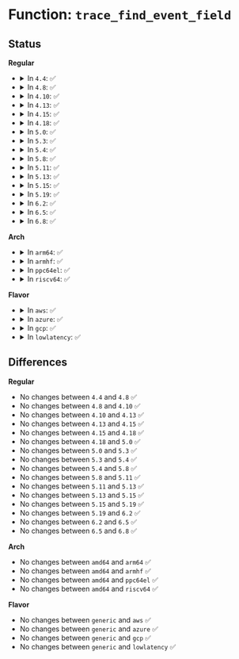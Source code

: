 # Function: <code>trace_find_event_field</code>

## Status
<b>Regular</b>
<ul>
<li>
<details>
<summary>In <code>4.4</code>: ✅</summary>

```c
struct ftrace_event_field *trace_find_event_field(struct trace_event_call *call, char *name);
```

**Collision:** Unique Global

**Inline:** No

**Transformation:** False

**Instances:**

```
In kernel/trace/trace_events.c (ffffffff81160a10)
Location: kernel/trace/trace_events.c:95
Inline: False
Direct callers:
  - kernel/trace/trace_events_filter.c:replace_preds
```
**Symbols:**

```
ffffffff81160a10-ffffffff81160ac7: trace_find_event_field (STB_GLOBAL)
```
</details>
</li>
<li>
<details>
<summary>In <code>4.8</code>: ✅</summary>

```c
struct ftrace_event_field *trace_find_event_field(struct trace_event_call *call, char *name);
```

**Collision:** Unique Global

**Inline:** No

**Transformation:** False

**Instances:**

```
In kernel/trace/trace_events.c (ffffffff8116b060)
Location: kernel/trace/trace_events.c:94
Inline: False
Direct callers:
  - kernel/trace/trace_events_filter.c:replace_preds
  - kernel/trace/trace_events_hist.c:create_hist_data
  - kernel/trace/trace_events_hist.c:create_hist_data
  - kernel/trace/trace_events_hist.c:create_hist_data
```
**Symbols:**

```
ffffffff8116b060-ffffffff8116b117: trace_find_event_field (STB_GLOBAL)
```
</details>
</li>
<li>
<details>
<summary>In <code>4.10</code>: ✅</summary>

```c
struct ftrace_event_field *trace_find_event_field(struct trace_event_call *call, char *name);
```

**Collision:** Unique Global

**Inline:** No

**Transformation:** False

**Instances:**

```
In kernel/trace/trace_events.c (ffffffff81176350)
Location: kernel/trace/trace_events.c:94
Inline: False
Direct callers:
  - kernel/trace/trace_events_filter.c:replace_preds
  - kernel/trace/trace_events_hist.c:event_hist_trigger_func
  - kernel/trace/trace_events_hist.c:event_hist_trigger_func
  - kernel/trace/trace_events_hist.c:event_hist_trigger_func
```
**Symbols:**

```
ffffffff81176350-ffffffff81176407: trace_find_event_field (STB_GLOBAL)
```
</details>
</li>
<li>
<details>
<summary>In <code>4.13</code>: ✅</summary>

```c
struct ftrace_event_field *trace_find_event_field(struct trace_event_call *call, char *name);
```

**Collision:** Unique Global

**Inline:** No

**Transformation:** False

**Instances:**

```
In kernel/trace/trace_events.c (ffffffff811790e0)
Location: kernel/trace/trace_events.c:94
Inline: False
Direct callers:
  - kernel/trace/trace_events_filter.c:replace_preds
  - kernel/trace/trace_events_hist.c:event_hist_trigger_func
  - kernel/trace/trace_events_hist.c:event_hist_trigger_func
```
**Symbols:**

```
ffffffff811790e0-ffffffff81179198: trace_find_event_field (STB_GLOBAL)
```
</details>
</li>
<li>
<details>
<summary>In <code>4.15</code>: ✅</summary>

```c
struct ftrace_event_field *trace_find_event_field(struct trace_event_call *call, char *name);
```

**Collision:** Unique Global

**Inline:** No

**Transformation:** False

**Instances:**

```
In kernel/trace/trace_events.c (ffffffff81186830)
Location: kernel/trace/trace_events.c:94
Inline: False
Direct callers:
  - kernel/trace/trace_events_filter.c:replace_preds
  - kernel/trace/trace_events_hist.c:event_hist_trigger_func
  - kernel/trace/trace_events_hist.c:event_hist_trigger_func
```
**Symbols:**

```
ffffffff81186830-ffffffff811868eb: trace_find_event_field (STB_GLOBAL)
```
</details>
</li>
<li>
<details>
<summary>In <code>4.18</code>: ✅</summary>

```c
struct ftrace_event_field *trace_find_event_field(struct trace_event_call *call, char *name);
```

**Collision:** Unique Global

**Inline:** No

**Transformation:** False

**Instances:**

```
In kernel/trace/trace_events.c (ffffffff811958a0)
Location: kernel/trace/trace_events.c:94
Inline: False
Direct callers:
  - kernel/trace/trace_events_filter.c:parse_pred
  - kernel/trace/trace_events_hist.c:parse_atom
```
**Symbols:**

```
ffffffff811958a0-ffffffff81195962: trace_find_event_field (STB_GLOBAL)
```
</details>
</li>
<li>
<details>
<summary>In <code>5.0</code>: ✅</summary>

```c
struct ftrace_event_field *trace_find_event_field(struct trace_event_call *call, char *name);
```

**Collision:** Unique Global

**Inline:** No

**Transformation:** False

**Instances:**

```
In kernel/trace/trace_events.c (ffffffff811a3a10)
Location: kernel/trace/trace_events.c:95
Inline: False
Direct callers:
  - kernel/trace/trace_events_filter.c:parse_pred
  - kernel/trace/trace_events_hist.c:parse_atom
```
**Symbols:**

```
ffffffff811a3a10-ffffffff811a3ad2: trace_find_event_field (STB_GLOBAL)
```
</details>
</li>
<li>
<details>
<summary>In <code>5.3</code>: ✅</summary>

```c
struct ftrace_event_field *trace_find_event_field(struct trace_event_call *call, char *name);
```

**Collision:** Unique Global

**Inline:** No

**Transformation:** False

**Instances:**

```
In kernel/trace/trace_events.c (ffffffff811b18e0)
Location: kernel/trace/trace_events.c:87
Inline: False
Direct callers:
  - kernel/trace/trace_events_filter.c:parse_pred
  - kernel/trace/trace_events_hist.c:parse_atom
```
**Symbols:**

```
ffffffff811b18e0-ffffffff811b19a9: trace_find_event_field (STB_GLOBAL)
```
</details>
</li>
<li>
<details>
<summary>In <code>5.4</code>: ✅</summary>

```c
struct ftrace_event_field *trace_find_event_field(struct trace_event_call *call, char *name);
```

**Collision:** Unique Global

**Inline:** No

**Transformation:** False

**Instances:**

```
In kernel/trace/trace_events.c (ffffffff811bcf80)
Location: kernel/trace/trace_events.c:88
Inline: False
Direct callers:
  - kernel/trace/trace_events_filter.c:parse_pred
  - kernel/trace/trace_events_hist.c:parse_atom
```
**Symbols:**

```
ffffffff811bcf80-ffffffff811bd049: trace_find_event_field (STB_GLOBAL)
```
</details>
</li>
<li>
<details>
<summary>In <code>5.8</code>: ✅</summary>

```c
struct ftrace_event_field *trace_find_event_field(struct trace_event_call *call, char *name);
```

**Collision:** Unique Global

**Inline:** No

**Transformation:** False

**Instances:**

```
In kernel/trace/trace_events.c (ffffffff811d63a0)
Location: kernel/trace/trace_events.c:89
Inline: False
Direct callers:
  - kernel/trace/trace_events_filter.c:parse_pred
  - kernel/trace/trace_events_inject.c:parse_field
  - kernel/trace/trace_events_hist.c:parse_field
```
**Symbols:**

```
ffffffff811d63a0-ffffffff811d6460: trace_find_event_field (STB_GLOBAL)
```
</details>
</li>
<li>
<details>
<summary>In <code>5.11</code>: ✅</summary>

```c
struct ftrace_event_field *trace_find_event_field(struct trace_event_call *call, char *name);
```

**Collision:** Unique Global

**Inline:** No

**Transformation:** False

**Instances:**

```
In kernel/trace/trace_events.c (ffffffff811d36d0)
Location: kernel/trace/trace_events.c:90
Inline: False
Direct callers:
  - kernel/trace/trace_events_filter.c:parse_pred
  - kernel/trace/trace_events_inject.c:parse_field
  - kernel/trace/trace_events_hist.c:parse_field
```
**Symbols:**

```
ffffffff811d36d0-ffffffff811d3790: trace_find_event_field (STB_GLOBAL)
```
</details>
</li>
<li>
<details>
<summary>In <code>5.13</code>: ✅</summary>

```c
struct ftrace_event_field *trace_find_event_field(struct trace_event_call *call, char *name);
```

**Collision:** Unique Global

**Inline:** No

**Transformation:** False

**Instances:**

```
In kernel/trace/trace_events.c (ffffffff811d4de0)
Location: kernel/trace/trace_events.c:90
Inline: False
Direct callers:
  - kernel/trace/trace_events_filter.c:parse_pred
  - kernel/trace/trace_events_inject.c:parse_field
  - kernel/trace/trace_events_hist.c:parse_field
```
**Symbols:**

```
ffffffff811d4de0-ffffffff811d4ea0: trace_find_event_field (STB_GLOBAL)
```
</details>
</li>
<li>
<details>
<summary>In <code>5.15</code>: ✅</summary>

```c
struct ftrace_event_field *trace_find_event_field(struct trace_event_call *call, char *name);
```

**Collision:** Unique Global

**Inline:** No

**Transformation:** False

**Instances:**

```
In kernel/trace/trace_events.c (ffffffff81201c90)
Location: kernel/trace/trace_events.c:90
Inline: False
Direct callers:
  - kernel/trace/trace_events_filter.c:parse_pred
  - kernel/trace/trace_events_inject.c:parse_field
  - kernel/trace/trace_events_hist.c:parse_field
```
**Symbols:**

```
ffffffff81201c90-ffffffff81201d50: trace_find_event_field (STB_GLOBAL)
```
</details>
</li>
<li>
<details>
<summary>In <code>5.19</code>: ✅</summary>

```c
struct ftrace_event_field *trace_find_event_field(struct trace_event_call *call, char *name);
```

**Collision:** Unique Global

**Inline:** No

**Transformation:** False

**Instances:**

```
In kernel/trace/trace_events.c (ffffffff8123d150)
Location: kernel/trace/trace_events.c:98
Inline: False
Direct callers:
  - kernel/trace/trace_events_filter.c:parse_pred
  - kernel/trace/trace_events_inject.c:parse_field
  - kernel/trace/trace_events_hist.c:parse_field
```
**Symbols:**

```
ffffffff8123d150-ffffffff8123d213: trace_find_event_field (STB_GLOBAL)
```
</details>
</li>
<li>
<details>
<summary>In <code>6.2</code>: ✅</summary>

```c
struct ftrace_event_field *trace_find_event_field(struct trace_event_call *call, char *name);
```

**Collision:** Unique Global

**Inline:** No

**Transformation:** False

**Instances:**

```
In kernel/trace/trace_events.c (ffffffff8128a7d0)
Location: kernel/trace/trace_events.c:98
Inline: False
Direct callers:
  - kernel/trace/trace_events_filter.c:parse_pred
  - kernel/trace/trace_events_inject.c:parse_field
  - kernel/trace/trace_events_hist.c:parse_field
```
**Symbols:**

```
ffffffff8128a7d0-ffffffff8128a893: trace_find_event_field (STB_GLOBAL)
```
</details>
</li>
<li>
<details>
<summary>In <code>6.5</code>: ✅</summary>

```c
struct ftrace_event_field *trace_find_event_field(struct trace_event_call *call, char *name);
```

**Collision:** Unique Global

**Inline:** No

**Transformation:** False

**Instances:**

```
In kernel/trace/trace_events.c (ffffffff812a7710)
Location: kernel/trace/trace_events.c:98
Inline: False
Direct callers:
  - kernel/trace/trace_events_filter.c:parse_pred
  - kernel/trace/trace_events_inject.c:parse_field
  - kernel/trace/trace_events_hist.c:parse_field
```
**Symbols:**

```
ffffffff812a7710-ffffffff812a77d3: trace_find_event_field (STB_GLOBAL)
```
</details>
</li>
<li>
<details>
<summary>In <code>6.8</code>: ✅</summary>

```c
struct ftrace_event_field *trace_find_event_field(struct trace_event_call *call, char *name);
```

**Collision:** Unique Global

**Inline:** No

**Transformation:** False

**Instances:**

```
In kernel/trace/trace_events.c (ffffffff812c2dc0)
Location: kernel/trace/trace_events.c:98
Inline: False
Direct callers:
  - kernel/trace/trace_events_filter.c:parse_pred
  - kernel/trace/trace_events_inject.c:parse_field
  - kernel/trace/trace_events_hist.c:parse_field
```
**Symbols:**

```
ffffffff812c2dc0-ffffffff812c2e83: trace_find_event_field (STB_GLOBAL)
```
</details>
</li>
</ul>
<b>Arch</b>
<ul>
<li>
<details>
<summary>In <code>arm64</code>: ✅</summary>

```c
struct ftrace_event_field *trace_find_event_field(struct trace_event_call *call, char *name);
```

**Collision:** Unique Global

**Inline:** No

**Transformation:** False

**Instances:**

```
In kernel/trace/trace_events.c (ffff80001023c170)
Location: kernel/trace/trace_events.c:88
Inline: False
Direct callers:
  - kernel/trace/trace_events_filter.c:parse_pred
  - kernel/trace/trace_events_hist.c:parse_atom
```
**Symbols:**

```
ffff80001023c170-ffff80001023c284: trace_find_event_field (STB_GLOBAL)
```
</details>
</li>
<li>
<details>
<summary>In <code>armhf</code>: ✅</summary>

```c
struct ftrace_event_field *trace_find_event_field(struct trace_event_call *call, char *name);
```

**Collision:** Unique Global

**Inline:** No

**Transformation:** False

**Instances:**

```
In kernel/trace/trace_events.c (c0477b1c)
Location: kernel/trace/trace_events.c:88
Inline: False
Direct callers:
  - kernel/trace/trace_events_filter.c:parse_pred
```
**Symbols:**

```
c0477b1c-c0477c04: trace_find_event_field (STB_GLOBAL)
```
</details>
</li>
<li>
<details>
<summary>In <code>ppc64el</code>: ✅</summary>

```c
struct ftrace_event_field *trace_find_event_field(struct trace_event_call *call, char *name);
```

**Collision:** Unique Global

**Inline:** No

**Transformation:** False

**Instances:**

```
In kernel/trace/trace_events.c (c0000000002ca9f0)
Location: kernel/trace/trace_events.c:88
Inline: False
Direct callers:
  - kernel/trace/trace_events_filter.c:parse_pred
  - kernel/trace/trace_events_hist.c:parse_atom
```
**Symbols:**

```
c0000000002ca9f0-c0000000002caf88: trace_find_event_field (STB_GLOBAL)
```
</details>
</li>
<li>
<details>
<summary>In <code>riscv64</code>: ✅</summary>

```c
struct ftrace_event_field *trace_find_event_field(struct trace_event_call *call, char *name);
```

**Collision:** Unique Global

**Inline:** No

**Transformation:** False

**Instances:**

```
In kernel/trace/trace_events.c (ffffffe000192458)
Location: kernel/trace/trace_events.c:88
Inline: False
Direct callers:
  - kernel/trace/trace_events_filter.c:parse_pred
```
**Symbols:**

```
ffffffe000192458-ffffffe0001924fe: trace_find_event_field (STB_GLOBAL)
```
</details>
</li>
</ul>
<b>Flavor</b>
<ul>
<li>
<details>
<summary>In <code>aws</code>: ✅</summary>

```c
struct ftrace_event_field *trace_find_event_field(struct trace_event_call *call, char *name);
```

**Collision:** Unique Global

**Inline:** No

**Transformation:** False

**Instances:**

```
In kernel/trace/trace_events.c (ffffffff811b55a0)
Location: kernel/trace/trace_events.c:88
Inline: False
Direct callers:
  - kernel/trace/trace_events_filter.c:parse_pred
  - kernel/trace/trace_events_hist.c:parse_atom
```
**Symbols:**

```
ffffffff811b55a0-ffffffff811b5669: trace_find_event_field (STB_GLOBAL)
```
</details>
</li>
<li>
<details>
<summary>In <code>azure</code>: ✅</summary>

```c
struct ftrace_event_field *trace_find_event_field(struct trace_event_call *call, char *name);
```

**Collision:** Unique Global

**Inline:** No

**Transformation:** False

**Instances:**

```
In kernel/trace/trace_events.c (ffffffff811a83a0)
Location: kernel/trace/trace_events.c:88
Inline: False
Direct callers:
  - kernel/trace/trace_events_filter.c:parse_pred
  - kernel/trace/trace_events_hist.c:parse_atom
```
**Symbols:**

```
ffffffff811a83a0-ffffffff811a8469: trace_find_event_field (STB_GLOBAL)
```
</details>
</li>
<li>
<details>
<summary>In <code>gcp</code>: ✅</summary>

```c
struct ftrace_event_field *trace_find_event_field(struct trace_event_call *call, char *name);
```

**Collision:** Unique Global

**Inline:** No

**Transformation:** False

**Instances:**

```
In kernel/trace/trace_events.c (ffffffff811b3370)
Location: kernel/trace/trace_events.c:88
Inline: False
Direct callers:
  - kernel/trace/trace_events_filter.c:parse_pred
  - kernel/trace/trace_events_hist.c:parse_atom
```
**Symbols:**

```
ffffffff811b3370-ffffffff811b3439: trace_find_event_field (STB_GLOBAL)
```
</details>
</li>
<li>
<details>
<summary>In <code>lowlatency</code>: ✅</summary>

```c
struct ftrace_event_field *trace_find_event_field(struct trace_event_call *call, char *name);
```

**Collision:** Unique Global

**Inline:** No

**Transformation:** False

**Instances:**

```
In kernel/trace/trace_events.c (ffffffff811c1410)
Location: kernel/trace/trace_events.c:88
Inline: False
Direct callers:
  - kernel/trace/trace_events_filter.c:parse_pred
  - kernel/trace/trace_events_hist.c:parse_atom
```
**Symbols:**

```
ffffffff811c1410-ffffffff811c14d9: trace_find_event_field (STB_GLOBAL)
```
</details>
</li>
</ul>

## Differences
<b>Regular</b>
<ul>
<li>
No changes between <code>4.4</code> and <code>4.8</code> ✅
</li>
<li>
No changes between <code>4.8</code> and <code>4.10</code> ✅
</li>
<li>
No changes between <code>4.10</code> and <code>4.13</code> ✅
</li>
<li>
No changes between <code>4.13</code> and <code>4.15</code> ✅
</li>
<li>
No changes between <code>4.15</code> and <code>4.18</code> ✅
</li>
<li>
No changes between <code>4.18</code> and <code>5.0</code> ✅
</li>
<li>
No changes between <code>5.0</code> and <code>5.3</code> ✅
</li>
<li>
No changes between <code>5.3</code> and <code>5.4</code> ✅
</li>
<li>
No changes between <code>5.4</code> and <code>5.8</code> ✅
</li>
<li>
No changes between <code>5.8</code> and <code>5.11</code> ✅
</li>
<li>
No changes between <code>5.11</code> and <code>5.13</code> ✅
</li>
<li>
No changes between <code>5.13</code> and <code>5.15</code> ✅
</li>
<li>
No changes between <code>5.15</code> and <code>5.19</code> ✅
</li>
<li>
No changes between <code>5.19</code> and <code>6.2</code> ✅
</li>
<li>
No changes between <code>6.2</code> and <code>6.5</code> ✅
</li>
<li>
No changes between <code>6.5</code> and <code>6.8</code> ✅
</li>
</ul>
<b>Arch</b>
<ul>
<li>
No changes between <code>amd64</code> and <code>arm64</code> ✅
</li>
<li>
No changes between <code>amd64</code> and <code>armhf</code> ✅
</li>
<li>
No changes between <code>amd64</code> and <code>ppc64el</code> ✅
</li>
<li>
No changes between <code>amd64</code> and <code>riscv64</code> ✅
</li>
</ul>
<b>Flavor</b>
<ul>
<li>
No changes between <code>generic</code> and <code>aws</code> ✅
</li>
<li>
No changes between <code>generic</code> and <code>azure</code> ✅
</li>
<li>
No changes between <code>generic</code> and <code>gcp</code> ✅
</li>
<li>
No changes between <code>generic</code> and <code>lowlatency</code> ✅
</li>
</ul>
